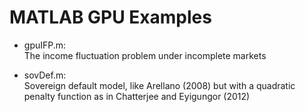 # MATLAB GPU Examples

* gpuIFP.m:  
The income fluctuation problem under incomplete markets

* sovDef.m:  
Sovereign default model, like Arellano (2008) but with a quadratic penalty function as in Chatterjee and Eyigungor (2012)
